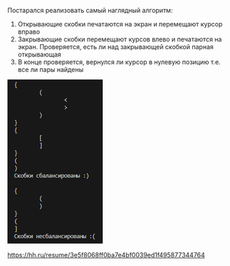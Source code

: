 Постарался реализовать самый наглядный алгоритм:

1. Открывающие скобки печатаются на экран и перемещают курсор вправо
2. Закрывающие скобки перемещают курсов влево и печатаются на экран. Проверяется, есть ли над закрывающей скобкой парная открывающая
3. В конце проверяется, вернулся ли курсор в нулевую позицию т.е. все ли пары найдены

![](https://github.com/simenoff/isBalancedBrackets/blob/main/screenshot2.png)

https://hh.ru/resume/3e5f8068ff0ba7e4bf0039ed1f495877344764
